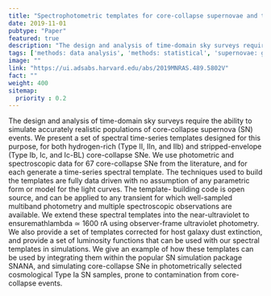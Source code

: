 ```yaml
---
title: "Spectrophotometric templates for core-collapse supernovae and their application in simulations of time-domain surveys"
date: 2019-11-01
pubtype: "Paper"
featured: true
description: "The design and analysis of time-domain sky surveys require the ability to simulate accurately realistic populations of core-collapse supernova (SN) events. We present a set of spectral time-series templates designed for this purpose, for both hydrogen-rich (Type II, IIn, and IIb) and stripped-envelope (Type Ib, Ic, and Ic-BL) core-collapse SNe. We use photometric and spectroscopic data for 67 core-collapse SNe from the literature, and for each generate a time-series spectral template. The techniques used to build the templates are fully data driven with no assumption of any parametric form or model for the light curves. The template- building code is open source, and can be applied to any transient for which well-sampled multiband photometry and multiple spectroscopic observations are available. We extend these spectral templates into the near-ultraviolet to ensuremathlambda ≃ 1600 rA using observer-frame ultraviolet photometry. We also provide a set of templates corrected for host galaxy dust extinction, and provide a set of luminosity functions that can be used with our spectral templates in simulations. We give an example of how these templates can be used by integrating them within the popular SN simulation package SNANA, and simulating core-collapse SNe in photometrically selected cosmological Type Ia SN samples, prone to contamination from core-collapse events."
tags: ['methods: data analysis', 'methods: statistical', 'supernovae: general', 'Astrophysics - High Energy Astrophysical Phenomena']
image: ""
link: "https://ui.adsabs.harvard.edu/abs/2019MNRAS.489.5802V"
fact: ""
weight: 400
sitemap:
  priority : 0.2
---
```


The design and analysis of time-domain sky surveys require the ability to simulate accurately realistic populations of core-collapse supernova (SN) events. We present a set of spectral time-series templates designed for this purpose, for both hydrogen-rich (Type II, IIn, and IIb) and stripped-envelope (Type Ib, Ic, and Ic-BL) core-collapse SNe. We use photometric and spectroscopic data for 67 core-collapse SNe from the literature, and for each generate a time-series spectral template. The techniques used to build the templates are fully data driven with no assumption of any parametric form or model for the light curves. The template- building code is open source, and can be applied to any transient for which well-sampled multiband photometry and multiple spectroscopic observations are available. We extend these spectral templates into the near-ultraviolet to ensuremathlambda ≃ 1600 rA using observer-frame ultraviolet photometry. We also provide a set of templates corrected for host galaxy dust extinction, and provide a set of luminosity functions that can be used with our spectral templates in simulations. We give an example of how these templates can be used by integrating them within the popular SN simulation package SNANA, and simulating core-collapse SNe in photometrically selected cosmological Type Ia SN samples, prone to contamination from core-collapse events.
